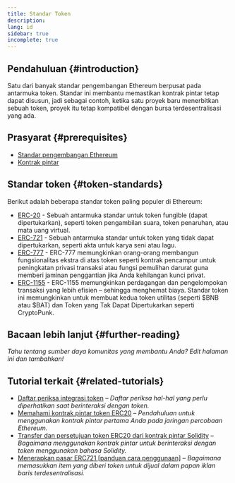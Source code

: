 ```yaml
---
title: Standar Token
description:
lang: id
sidebar: true
incomplete: true
---
```


## Pendahuluan {#introduction}

Satu dari banyak standar pengembangan Ethereum berpusat pada antarmuka token. Standar ini membantu memastikan kontrak pintar tetap dapat disusun, jadi sebagai contoh, ketika satu proyek baru menerbitkan sebuah token, proyek itu tetap kompatibel dengan bursa terdesentralisasi yang ada.

## Prasyarat {#prerequisites}

- [Standar pengembangan Ethereum](/developers/docs/standards/)
- [Kontrak pintar](/developers/docs/smart-contracts/)

## Standar token {#token-standards}

Berikut adalah beberapa standar token paling populer di Ethereum:

- [ERC-20](/developers/docs/standards/tokens/erc-20/) - Sebuah antarmuka standar untuk token fungible (dapat dipertukarkan), seperti token pengambilan suara, token penaruhan, atau mata uang virtual.
- [ERC-721](/developers/docs/standards/tokens/erc-721/) - Sebuah antarmuka standar untuk token yang tidak dapat dipertukarkan, seperti akta untuk karya seni atau lagu.
- [ERC-777](/developers/docs/standards/tokens/erc-777/) - ERC-777 memungkinkan orang-orang membangun fungsionalitas ekstra di atas token seperti kontrak pencampur untuk peningkatan privasi transaksi atau fungsi pemulihan darurat guna memberi jaminan penggantian jika Anda kehilangan kunci privat.
- [ERC-1155](/developers/docs/standards/tokens/erc-1155/) - ERC-1155 memungkinkan perdagangan dan pengelompokan transaksi yang lebih efisien – sehingga menghemat biaya. Standar token ini memungkinkan untuk membuat kedua token utilitas (seperti $BNB atau $BAT) dan Token yang Tak Dapat Dipertukarkan seperti CryptoPunk.

## Bacaan lebih lanjut {#further-reading}

_Tahu tentang sumber daya komunitas yang membantu Anda? Edit halaman ini dan tambahkan!_

## Tutorial terkait {#related-tutorials}

- [Daftar periksa integrasi token](/developers/tutorials/token-integration-checklist/) _– Daftar periksa hal-hal yang perlu diperhatikan saat berinteraksi dengan token._
- [Memahami kontrak pintar token ERC20](/developers/tutorials/understand-the-erc-20-token-smart-contract/) _– Pendahuluan untuk menggunakan kontrak pintar pertama Anda pada jaringan percobaan Ethereum._
- [Transfer dan persetujuan token ERC20 dari kontrak pintar Solidity](/developers/tutorials/transfers-and-approval-of-erc-20-tokens-from-a-solidity-smart-contract/) _– Bagaimana menggunakan kontrak pintar untuk berinteraksi dengan token menggunakan bahasa Solidity._
- [Menerapkan pasar ERC721 [panduan cara penggunaan]](/developers/tutorials/how-to-implement-an-erc721-market/) _– Bagaimana memasukkan item yang diberi token untuk dijual dalam papan iklan baris terdesentralisasi._
